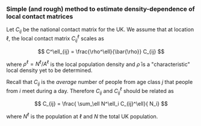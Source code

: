 ### Simple (and rough) method to estimate density-dependence of local contact matrices

Let $C_{ij}$ be the national contact matrix for the UK. We assume that at location $\ell$, the local contact matrix $C^\ell_{ij}$ scales as

$$
C^\ell_{ij} = \frac{\rho^\ell}{\bar{\rho}} C_{ij}
$$

where $\rho^\ell = N^\ell / A^\ell$ is the local population density and $\bar{\rho}$ is a "characteristic" local density yet to be determined.

Recall that $C_{ij}$ is the *average* number of people from age class $j$ that people from $i$ meet during a day. Therefore $C_{ij}$ and $C^\ell_{ij}$ should be related as

$$
C_{ij} = \frac{ \sum_\ell N^\ell_i C_{ij}^\ell}{ N_i}
$$

where $N^\ell$ is the population at $\ell$ and $N$ the total UK population.
<!--stackedit_data:
eyJoaXN0b3J5IjpbMTU2MjY1ODQwOCwxMDI0NTczMDEyXX0=
-->